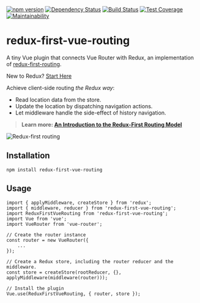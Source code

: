 [![npm version](https://badge.fury.io/js/redux-first-vue-routing.svg)](https://badge.fury.io/js/redux-first-vue-routing)
[![Dependency Status](https://david-dm.org/kaidjohnson/redux-first-vue-routing/dev-status.svg)](https://david-dm.org/kaidjohnson/redux-first-vue-routing?type=dev)
[![Build Status](https://travis-ci.org/kaidjohnson/redux-first-vue-routing.svg?branch=master)](https://travis-ci.org/kaidjohnson/redux-first-vue-routing)
[![Test Coverage](https://api.codeclimate.com/v1/badges/7d365790eeac9659d37f/test_coverage)](https://codeclimate.com/github/kaidjohnson/redux-first-vue-routing/test_coverage)
[![Maintainability](https://api.codeclimate.com/v1/badges/7d365790eeac9659d37f/maintainability)](https://codeclimate.com/github/kaidjohnson/redux-first-vue-routing/maintainability)

# redux-first-vue-routing

A tiny Vue plugin that connects Vue Router with Redux, an implementation of [redux-first-routing](https://github.com/mksarge/redux-first-routing).

New to Redux? [Start Here](https://redux.js.org/introduction/getting-started)

Achieve client-side routing *the Redux way*:

- Read location data from the store.
- Update the location by dispatching navigation actions.
- Let middleware handle the side-effect of history navigation.

> **Learn more: [An Introduction to the Redux-First Routing Model](https://medium.com/@mksarge/an-introduction-to-the-redux-first-routing-model-98926ebf53cb)**

![Redux-first routing](https://camo.githubusercontent.com/b08b1b78a08e0444ab451f692618d59da977e6a1/687474703a2f2f692e696d6775722e636f6d2f734169566c6b4d2e6a7067)

## Installation

`npm install redux-first-vue-routing`

## Usage

```
import { applyMiddleware, createStore } from 'redux';
import { middleware, reducer } from 'redux-first-vue-routing';
import ReduxFirstVueRouting from 'redux-first-vue-routing';
import Vue from 'vue';
import VueRouter from 'vue-router';

// Create the router instance
const router = new VueRouter({
	...
});

// Create a Redux store, including the router reducer and the middleware.
const store = createStore(rootReducer, {}, applyMiddleware(middleware(router)));

// Install the plugin
Vue.use(ReduxFirstVueRouting, { router, store });
```
